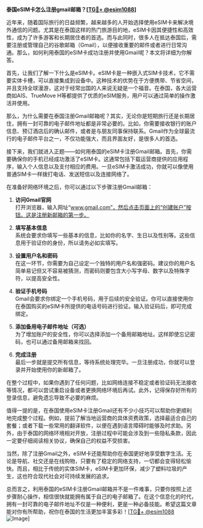 **泰国eSIM卡怎么注册gmail邮箱？[[TG💪+ @esim1088](https://t.me/s/esim1088)]**

近年来，随着国际旅行的日益频繁，越来越多的人开始选择使用eSIM卡来解决境外通信的问题。尤其是在泰国这样的热门旅游目的地，eSIM卡因其便捷性和高效性，成为了许多游客和长期居住者的首选。而与此同时，很多人在抵达泰国后，需要注册或管理自己的谷歌邮箱（Gmail），以便接收重要的邮件或者进行日常沟通。那么，如何利用泰国的eSIM卡成功注册并使用Gmail呢？本文将详细为你解答。

首先，让我们了解一下什么是eSIM卡。eSIM卡是一种嵌入式SIM卡技术，它不需要实体卡槽，可以直接集成到设备中。这种技术的优势在于方便携带、节省空间，并且支持全球漫游，这对于经常出国的人来说无疑是一个福音。在泰国，各大运营商如AIS、TrueMove H等都提供了优质的eSIM服务，用户可以通过简单的操作激活并使用。

那么，为什么需要在泰国注册Gmail邮箱呢？其实，无论你是短期旅行还是长期居住，拥有一封可靠的电子邮件地址都是非常必要的。比如，你需要接收银行的账户信息、预订酒店后的确认邮件，或者是与朋友同事保持联系。Gmail作为全球最流行的电子邮件平台之一，不仅功能强大，而且界面友好，是很多人的首选。

接下来，我们就进入正题——如何用泰国的eSIM卡注册Gmail邮箱。首先，你需要确保你的手机已经成功激活了eSIM卡。这通常包括下载运营商提供的应用程序，输入个人信息以及支付相应的费用。一旦eSIM卡激活成功，你就可以像使用普通SIM卡一样拨打电话、发送短信以及连接网络了。

在准备好网络环境之后，你可以通过以下步骤注册Gmail邮箱：

1. **访问Gmail官网**  
   打开浏览器，输入网址“www.gmail.com”，然后点击页面上的“创建账户”按钮。这是注册新邮箱的第一步。

2. **填写基本信息**  
   系统会要求你填写一些基本的信息，比如你的名字、生日以及性别等。这些信息用于验证你的身份，所以请务必如实填写。

3. **设置用户名和密码**  
   在这一环节，你需要为自己设定一个独特的用户名和强密码。建议你的用户名简单易记但又不容易被猜测，而密码则要包含大小写字母、数字以及特殊字符，以提高安全性。

4. **验证手机号码**  
   Gmail会要求你绑定一个手机号码，用于后续的安全验证。你可以直接使用你在泰国购买的eSIM卡所提供的电话号码进行验证。输入验证码后，即可完成绑定。

5. **添加备用电子邮件地址（可选）**  
   为了增加账户的安全性，你可以选择添加一个备用邮箱地址。这样即使忘记密码，也可以通过备用邮箱来找回。

6. **完成注册**  
   最后一步就是提交所有信息，等待系统处理完毕。一旦注册成功，你就可以登录并开始使用你的新邮箱了。

在整个过程中，如果你遇到了任何问题，比如网络连接不稳定或者验证码无法接收等情况，都可以尝试重启设备或者更换网络环境后再试。此外，记得保存好所有的登录信息，避免遗忘导致不必要的麻烦。

值得一提的是，在泰国使用eSIM卡注册Gmail还有不少小技巧可以帮助你更顺利地完成整个过程。例如，提前了解当地运营商的具体资费政策，选择最适合自己的套餐；或者下载一些常用的翻译软件，以便在遇到语言障碍时能够及时求助。另外，由于泰国的网络环境相对开放，注册过程中可能会涉及到一些隐私条款，因此一定要仔细阅读相关协议，确保自己的权益不受损害。

当然，除了注册Gmail之外，eSIM卡还能帮助你在泰国更好地享受数字生活。无论是导航、社交还是在线购物，只要有了稳定的网络支持，一切都会变得轻松愉快。而且，相比于传统的实体SIM卡，eSIM卡更加环保，减少了塑料垃圾的产生，这也符合现代社会对可持续发展的追求。

总而言之，利用泰国的eSIM卡注册Gmail邮箱并不是一件难事，只要你按照上述步骤耐心操作，相信很快就能拥有属于自己的电子邮箱了。在这个信息化的时代，拥有一封可靠的电子邮件地址不仅是一种便利，更是一种必备技能。希望这篇文章能对你有所帮助，祝你在泰国的生活更加丰富多彩！[[TG💪+ @esim1088](https://t.me/s/esim1088) ![Image](https://i.postimg.cc/4NQfJmqS/Snipaste-2025-05-13-00-14-12.png)]